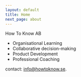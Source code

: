 ```yaml
---
layout: default
title: Home
next_page: about
---
```


How To Know AB

* Organisational Learning
* Collaborative decision-making
* Product Development
* Professional Coaching

contact: [info@howtoknow.se](mailto:info@howtoknow.se).
